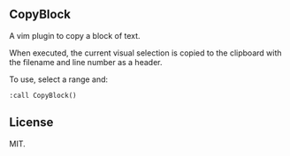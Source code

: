 CopyBlock
--------
A vim plugin to copy a block of text.

When executed, the current visual selection is copied to the clipboard with the
filename and line number as a header.

To use, select a range and:
```
:call CopyBlock()
```

License
-------
MIT.
